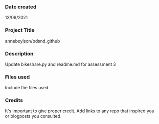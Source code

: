 ### Date created
12/09/2021

### Project Title
anneboylson/pdsnd_github

### Description
Update bikeshare.py and readme.md for assessment 3

### Files used
Include the files used

### Credits
It's important to give proper credit. Add links to any repo that inspired you or blogposts you consulted.

